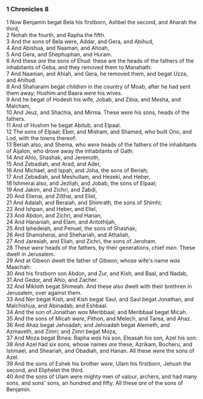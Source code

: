 ### 1 Chronicles 8

1 Now Benjamin begat Bela his firstborn, Ashbel the second, and Aharah the third,  
2 Nohah the fourth, and Rapha the fifth.  
3 And the sons of Bela were, Addar, and Gera, and Abihud,  
4 And Abishua, and Naaman, and Ahoah,  
5 And Gera, and Shephuphan, and Huram.  
6 And these *are* the sons of Ehud: these are the heads of the fathers of the inhabitants of Geba, and they removed them to Manahath:  
7 And Naaman, and Ahiah, and Gera, he removed them, and begat Uzza, and Ahihud.  
8 And Shaharaim begat *children* in the country of Moab, after he had sent them away; Hushim and Baara *were* his wives.  
9 And he begat of Hodesh his wife, Jobab, and Zibia, and Mesha, and Malcham,  
10 And Jeuz, and Shachia, and Mirma. These *were* his sons, heads of the fathers.  
11 And of Hushim he begat Abitub, and Elpaal.  
12 The sons of Elpaal; Eber, and Misham, and Shamed, who built Ono, and Lod, with the towns thereof:  
13 Beriah also, and Shema, who *were* heads of the fathers of the inhabitants of Aijalon, who drove away the inhabitants of Gath:  
14 And Ahio, Shashak, and Jeremoth,  
15 And Zebadiah, and Arad, and Ader,  
16 And Michael, and Ispah, and Joha, the sons of Beriah;  
17 And Zebadiah, and Meshullam, and Hezeki, and Heber,  
18 Ishmerai also, and Jezliah, and Jobab, the sons of Elpaal;  
19 And Jakim, and Zichri, and Zabdi,  
20 And Elienai, and Zilthai, and Eliel,  
21 And Adaiah, and Beraiah, and Shimrath, the sons of Shimhi;  
22 And Ishpan, and Heber, and Eliel,  
23 And Abdon, and Zichri, and Hanan,  
24 And Hananiah, and Elam, and Antothijah,  
25 And Iphedeiah, and Penuel, the sons of Shashak;  
26 And Shamsherai, and Shehariah, and Athaliah,  
27 And Jaresiah, and Eliah, and Zichri, the sons of Jeroham.  
28 These *were* heads of the fathers, by their generations, chief *men*. These dwelt in Jerusalem.  
29 And at Gibeon dwelt the father of Gibeon; whose wife's name *was* Maachah:  
30 And his firstborn son Abdon, and Zur, and Kish, and Baal, and Nadab,  
31 And Gedor, and Ahio, and Zacher.  
32 And Mikloth begat Shimeah. And these also dwelt with their brethren in Jerusalem, over against them.  
33 And Ner begat Kish, and Kish begat Saul, and Saul begat Jonathan, and Malchishua, and Abinadab, and Eshbaal.  
34 And the son of Jonathan *was* Meribbaal; and Meribbaal begat Micah.  
35 And the sons of Micah *were*, Pithon, and Melech, and Tarea, and Ahaz.  
36 And Ahaz begat Jehoadah; and Jehoadah begat Alemeth, and Azmaveth, and Zimri; and Zimri begat Moza,  
37 And Moza begat Binea: Rapha *was* his son, Eleasah his son, Azel his son:  
38 And Azel had six sons, whose names *are* these, Azrikam, Bocheru, and Ishmael, and Sheariah, and Obadiah, and Hanan. All these *were* the sons of Azel.  
39 And the sons of Eshek his brother *were*, Ulam his firstborn, Jehush the second, and Eliphelet the third.  
40 And the sons of Ulam were mighty men of valour, archers, and had many sons, and sons' sons, an hundred and fifty. All these *are* of the sons of Benjamin.  

